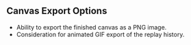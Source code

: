 ## Canvas Export Options
- Ability to export the finished canvas as a PNG image.
- Consideration for animated GIF export of the replay history.
